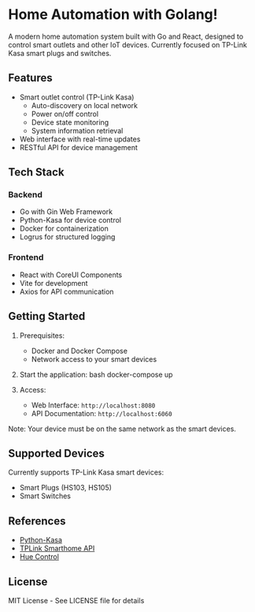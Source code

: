 # Home Automation with Golang!

A modern home automation system built with Go and React, designed to control smart outlets and other IoT devices. Currently focused on TP-Link Kasa smart plugs and switches.

## Features

- Smart outlet control (TP-Link Kasa)
  - Auto-discovery on local network
  - Power on/off control
  - Device state monitoring
  - System information retrieval
- Web interface with real-time updates
- RESTful API for device management

## Tech Stack

### Backend
- Go with Gin Web Framework
- Python-Kasa for device control
- Docker for containerization
- Logrus for structured logging

### Frontend
- React with CoreUI Components
- Vite for development
- Axios for API communication

## Getting Started

1. Prerequisites:
   - Docker and Docker Compose
   - Network access to your smart devices

2. Start the application:
bash
docker-compose up

3. Access:
   - Web Interface: `http://localhost:8080`
   - API Documentation: `http://localhost:6060`

Note: Your device must be on the same network as the smart devices.

## Supported Devices

Currently supports TP-Link Kasa smart devices:
- Smart Plugs (HS103, HS105)
- Smart Switches

## References
- [Python-Kasa](https://github.com/python-kasa/python-kasa)
- [TPLink Smarthome API](https://github.com/plasticrake/tplink-smarthome-api)
- [Hue Control](https://github.com/tigoe/hue-control)

## License

MIT License - See LICENSE file for details